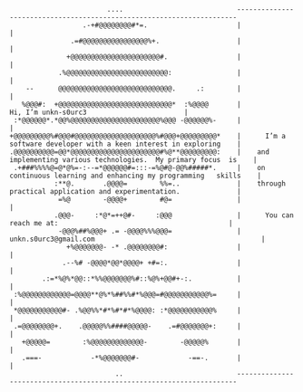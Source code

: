                             ....                            ----------------------------------------------------------------------
                      .-+#@@@@@@@@#*=.                      |                                                                    |
                   .=#@@@@@@@@@@@@@@@@%+.                   |                                                                    |
                  +@@@@@@@@@@@@@@@@@@@@@@#.                 |                                                                    |
                .%@@@@@@@@@@@@@@@@@@@@@@@@@:                |                                                                    |
        --      @@@@@@@@@@@@@@@@@@@@@@@@@@@@.     .:        |                                                                    |
       %@@@#:  +@@@@@@@@@@@@@@@@@@@@@@@@@@@@*  :%@@@@       |                         Hi, I’m unkn-s0urc3                        |
     :*@@@@@@*.*@@%@@@@@@@@@@@@@@@@@@@@@@%@@@ -@@@@@@%-     |                                                                    |
    +@@@@@@@@@%#@@@#@@@@@@@@@@@@@@@@@@@@%#@@@+@@@@@@@@@*    |      I’m a software developer with a keen interest in exploring    |
    .@@@@@@@@@@=@@*@@@@@@@@@@@@@@@@@@@@@@#%@**@@@@@@@@@:    |    and implementing various technologies.  My primary focus  is    |
     .+###%%%%@=@*@%=-:--=*@@@@@@#=:::-=%@#@-@@%#####*.     |    on continuous learning and enhancing my programming   skills    |
               :**@.       .@@@@=        %%=..              |    through practical application and experimentation.              |
                =%@        -@@@@+        #@=                |                                                                    |
               .@@@-     :*@*=++@#-     :@@@                |      You can reach me at:                                          |
                -@@@%##%@@@+ .= -@@@@%%%@@@=                |      unkn.s0urc3@gmail.com                                         |
                  +%@@@@@@@- -* .@@@@@@@@#:                 |                                                                    |
                 .--%# -@@@@*@@*@@@@+ +#=:.                 |                                                                    |
            .:=*%@%*@@::*%%@@@@@@@%#::%@%+@@#+-:.           |                                                                    |
     :%@@@@@@@@@@@@=@@@@**@%*%##%%#*%@@@=#@@@@@@@@@@@%=     |                                                                    |
     *@@@@@@@@@@@#- .%@@%%*#*%#*#*%@@@@: :*@@@@@@@@@@@%     |                                                                    |
     .=@@@@@@@@+.    .@@@@@%%####@@@@@-    .=#@@@@@@@+:     |                                                                    |
       +@@@@@=        :%@@@@@@@@@@@@@-        -@@@@@%       |                                                                    |
       .===-            -*%@@@@@@@#-            -==-.       |                                                                    |
                              ..                            ----------------------------------------------------------------------
